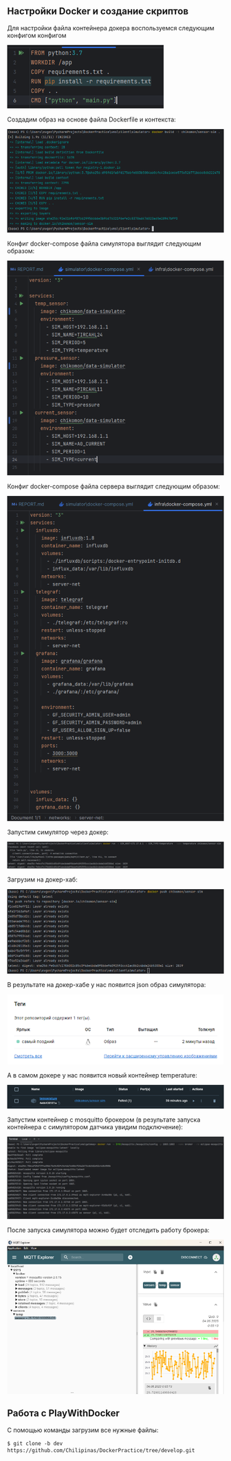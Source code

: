 ## Настройки Docker и создание скриптов
Для настройки файла контейнера докера воспользуемся следующим конфигом конфигом

![image](assets/images/img.png)

Cоздадим образ на основе файла Dockerfile и контекста:

![image](assets/images/img_1.png)

Конфиг docker-compose файла симулятора выглядит следующим образом:

![image](assets/images/img_4.png)

Конфиг docker-compose файла сервера выглядит следующим образом:

![image](assets/images/img_5.png)

Запустим симулятор через докер:

![image](assets/images/img_6.png)

Загрузим на докер-хаб:

![image](assets/images/img_7.png)

В результате на докер-хабе у нас появится json образ симулятора:

![image](assets/images/img_8.png)

А в самом докере у нас появится новый контейнер temperature:

![image](assets/images/img_9.png)

Запустим контейнер с mosquitto брокером (в результате запуска контейнера с симулятором датчика увидим подключение):

![image](assets/images/img_2.png)

После запуска симулятора можно будет отследить работу брокера:

![image](assets/images/img_10.png)

## Работа с PlayWithDocker

С помощью команды загрузим все нужные файлы:

```shell
$ git clone -b dev https://github.com/Chilipinas/DockerPractice/tree/develop.git
```



